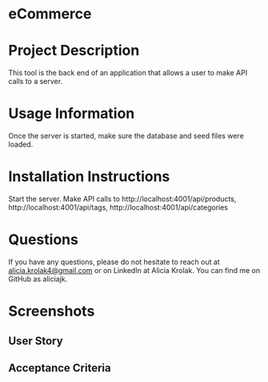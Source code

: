 # eCommerce


# Project Description
This tool is the back end of an application that allows a user to make API calls to a server. 

# Usage Information
Once the server is started, make sure the database and seed files were loaded. 

# Installation Instructions
Start the server. Make API calls to http://localhost:4001/api/products, http://localhost:4001/api/tags, http://localhost:4001/api/categories

# Questions
If you have any questions, please do not hesitate to reach out at alicia.krolak4@gmail.com or on LinkedIn at Alicia Krolak.
You can find me on GitHub as aliciajk. 

# Screenshots

## User Story

## Acceptance Criteria

